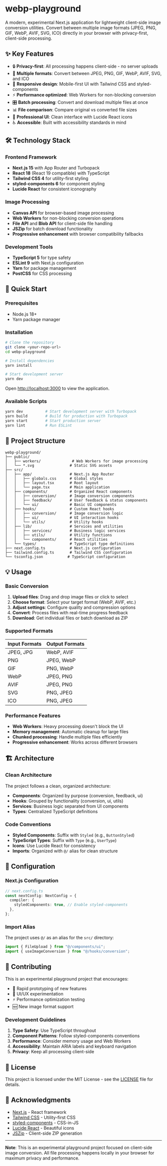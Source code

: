 # webp-playground

A modern, experimental Next.js application for lightweight client-side image conversion utilities. Convert between multiple image formats (JPEG, PNG, GIF, WebP, AVIF, SVG, ICO) directly in your browser with privacy-first, client-side processing.

## ✨ Key Features

- 🔒 **Privacy-first**: All processing happens client-side - no server uploads
- 🚀 **Multiple formats**: Convert between JPEG, PNG, GIF, WebP, AVIF, SVG, and ICO
- 📱 **Responsive design**: Mobile-first UI with Tailwind CSS and styled-components
- ⚡ **Performance optimized**: Web Workers for non-blocking conversion
- 🎛️ **Batch processing**: Convert and download multiple files at once
- 📊 **File comparison**: Compare original vs converted file sizes
- 🎨 **Professional UI**: Clean interface with Lucide React icons
- ♿ **Accessible**: Built with accessibility standards in mind

## 🛠️ Technology Stack

### Frontend Framework
- **Next.js 15** with App Router and Turbopack
- **React 18** (React 19 compatible) with TypeScript
- **Tailwind CSS 4** for utility-first styling
- **styled-components 6** for component styling
- **Lucide React** for consistent iconography

### Image Processing
- **Canvas API** for browser-based image processing
- **Web Workers** for non-blocking conversion operations
- **File API** and **Blob API** for client-side file handling
- **JSZip** for batch download functionality
- **Progressive enhancement** with browser compatibility fallbacks

### Development Tools
- **TypeScript 5** for type safety
- **ESLint 9** with Next.js configuration
- **Yarn** for package management
- **PostCSS** for CSS processing

## 🚀 Quick Start

### Prerequisites

- Node.js 18+ 
- Yarn package manager

### Installation

```bash
# Clone the repository
git clone <your-repo-url>
cd webp-playground

# Install dependencies
yarn install

# Start development server
yarn dev
```

Open [http://localhost:3000](http://localhost:3000) to view the application.

### Available Scripts

```bash
yarn dev          # Start development server with Turbopack
yarn build        # Build for production with Turbopack
yarn start        # Start production server
yarn lint         # Run ESLint
```

## 📁 Project Structure

```
webp-playground/
├── public/
│   ├── workers/              # Web Workers for image processing
│   └── *.svg                # Static SVG assets
├── src/
│   ├── app/                 # Next.js App Router
│   │   ├── globals.css      # Global styles
│   │   ├── layout.tsx       # Root layout
│   │   └── page.tsx         # Main application
│   ├── components/          # Organized React components
│   │   ├── conversion/      # Image conversion components
│   │   ├── feedback/        # User feedback & status components
│   │   └── ui/              # Basic UI components
│   ├── hooks/               # Custom React hooks
│   │   ├── conversion/      # Image conversion logic
│   │   ├── ui/              # UI interaction hooks
│   │   └── utils/           # Utility hooks
│   ├── lib/                 # Services and utilities
│   │   ├── services/        # Business logic services
│   │   ├── utils/           # Utility functions
│   │   └── components/      # React utilities
│   └── types/               # TypeScript type definitions
├── next.config.ts           # Next.js configuration
├── tailwind.config.ts       # Tailwind CSS configuration
└── tsconfig.json           # TypeScript configuration
```

## 💡 Usage

### Basic Conversion

1. **Upload files**: Drag and drop image files or click to select
2. **Choose format**: Select your target format (WebP, AVIF, etc.)
3. **Adjust settings**: Configure quality and compression options
4. **Convert**: Process files with real-time progress feedback
5. **Download**: Get individual files or batch download as ZIP

### Supported Formats

| Input Formats | Output Formats |
|---------------|----------------|
| JPEG, JPG     | WebP, AVIF     |
| PNG           | JPEG, WebP     |
| GIF           | PNG, WebP      |
| WebP          | JPEG, PNG      |
| AVIF          | JPEG, PNG      |
| SVG           | PNG, JPEG      |
| ICO           | PNG, JPEG      |

### Performance Features

- **Web Workers**: Heavy processing doesn't block the UI
- **Memory management**: Automatic cleanup for large files  
- **Chunked processing**: Handle multiple files efficiently
- **Progressive enhancement**: Works across different browsers

## 🏗️ Architecture

### Clean Architecture

The project follows a clean, organized architecture:

- **Components**: Organized by purpose (conversion, feedback, ui)
- **Hooks**: Grouped by functionality (conversion, ui, utils) 
- **Services**: Business logic separated from UI components
- **Types**: Centralized TypeScript definitions

### Code Conventions

- **Styled Components**: Suffix with `Styled` (e.g., `ButtonStyled`)
- **TypeScript Types**: Suffix with `Type` (e.g., `UserType`) 
- **Icons**: Use Lucide React for consistency
- **Imports**: Organized with `@/` alias for clean structure

## 🔧 Configuration

### Next.js Configuration

```typescript
// next.config.ts
const nextConfig: NextConfig = {
  compiler: {
    styledComponents: true, // Enable styled-components
  },
};
```

### Import Alias

The project uses `@/` as an alias for the `src/` directory:

```typescript
import { FileUpload } from "@/components/ui";
import { useImageConversion } from "@/hooks/conversion";
```

## 🤝 Contributing

This is an experimental playground project that encourages:

- 🧪 Rapid prototyping of new features
- 🎨 UI/UX experimentation  
- ⚡ Performance optimization testing
- 🆕 New image format support

### Development Guidelines

1. **Type Safety**: Use TypeScript throughout
2. **Component Patterns**: Follow styled-components conventions
3. **Performance**: Consider memory usage and Web Workers
4. **Accessibility**: Maintain ARIA labels and keyboard navigation
5. **Privacy**: Keep all processing client-side

## 📄 License

This project is licensed under the MIT License - see the [LICENSE](LICENSE) file for details.

## 🙏 Acknowledgments

- [Next.js](https://nextjs.org/) - React framework
- [Tailwind CSS](https://tailwindcss.com/) - Utility-first CSS
- [styled-components](https://styled-components.com/) - CSS-in-JS
- [Lucide React](https://lucide.dev/) - Beautiful icons
- [JSZip](https://stuk.github.io/jszip/) - Client-side ZIP generation

---

**Note**: This is an experimental playground project focused on client-side image conversion. All file processing happens locally in your browser for maximum privacy and performance.